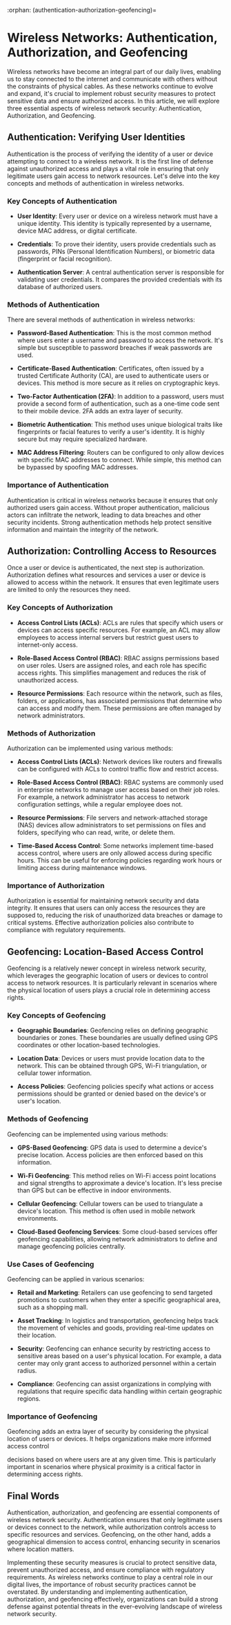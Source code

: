 :orphan:
(authentication-authorization-geofencing)=

# Wireless Networks: Authentication, Authorization, and Geofencing

Wireless networks have become an integral part of our daily lives, enabling us to stay connected to the internet and communicate with others without the constraints of physical cables. As these networks continue to evolve and expand, it's crucial to implement robust security measures to protect sensitive data and ensure authorized access. In this article, we will explore three essential aspects of wireless network security: Authentication, Authorization, and Geofencing.

## Authentication: Verifying User Identities

Authentication is the process of verifying the identity of a user or device attempting to connect to a wireless network. It is the first line of defense against unauthorized access and plays a vital role in ensuring that only legitimate users gain access to network resources. Let's delve into the key concepts and methods of authentication in wireless networks.

### Key Concepts of Authentication

- **User Identity**: Every user or device on a wireless network must have a unique identity. This identity is typically represented by a username, device MAC address, or digital certificate.

- **Credentials**: To prove their identity, users provide credentials such as passwords, PINs (Personal Identification Numbers), or biometric data (fingerprint or facial recognition).

- **Authentication Server**: A central authentication server is responsible for validating user credentials. It compares the provided credentials with its database of authorized users.

### Methods of Authentication

There are several methods of authentication in wireless networks:

- **Password-Based Authentication**: This is the most common method where users enter a username and password to access the network. It's simple but susceptible to password breaches if weak passwords are used.

- **Certificate-Based Authentication**: Certificates, often issued by a trusted Certificate Authority (CA), are used to authenticate users or devices. This method is more secure as it relies on cryptographic keys.

- **Two-Factor Authentication (2FA)**: In addition to a password, users must provide a second form of authentication, such as a one-time code sent to their mobile device. 2FA adds an extra layer of security.

- **Biometric Authentication**: This method uses unique biological traits like fingerprints or facial features to verify a user's identity. It is highly secure but may require specialized hardware.

- **MAC Address Filtering**: Routers can be configured to only allow devices with specific MAC addresses to connect. While simple, this method can be bypassed by spoofing MAC addresses.

### Importance of Authentication

Authentication is critical in wireless networks because it ensures that only authorized users gain access. Without proper authentication, malicious actors can infiltrate the network, leading to data breaches and other security incidents. Strong authentication methods help protect sensitive information and maintain the integrity of the network.

## Authorization: Controlling Access to Resources

Once a user or device is authenticated, the next step is authorization. Authorization defines what resources and services a user or device is allowed to access within the network. It ensures that even legitimate users are limited to only the resources they need.

### Key Concepts of Authorization

- **Access Control Lists (ACLs)**: ACLs are rules that specify which users or devices can access specific resources. For example, an ACL may allow employees to access internal servers but restrict guest users to internet-only access.

- **Role-Based Access Control (RBAC)**: RBAC assigns permissions based on user roles. Users are assigned roles, and each role has specific access rights. This simplifies management and reduces the risk of unauthorized access.

- **Resource Permissions**: Each resource within the network, such as files, folders, or applications, has associated permissions that determine who can access and modify them. These permissions are often managed by network administrators.

### Methods of Authorization

Authorization can be implemented using various methods:

- **Access Control Lists (ACLs)**: Network devices like routers and firewalls can be configured with ACLs to control traffic flow and restrict access.

- **Role-Based Access Control (RBAC)**: RBAC systems are commonly used in enterprise networks to manage user access based on their job roles. For example, a network administrator has access to network configuration settings, while a regular employee does not.

- **Resource Permissions**: File servers and network-attached storage (NAS) devices allow administrators to set permissions on files and folders, specifying who can read, write, or delete them.

- **Time-Based Access Control**: Some networks implement time-based access control, where users are only allowed access during specific hours. This can be useful for enforcing policies regarding work hours or limiting access during maintenance windows.

### Importance of Authorization

Authorization is essential for maintaining network security and data integrity. It ensures that users can only access the resources they are supposed to, reducing the risk of unauthorized data breaches or damage to critical systems. Effective authorization policies also contribute to compliance with regulatory requirements.

## Geofencing: Location-Based Access Control

Geofencing is a relatively newer concept in wireless network security, which leverages the geographic location of users or devices to control access to network resources. It is particularly relevant in scenarios where the physical location of users plays a crucial role in determining access rights.

### Key Concepts of Geofencing

- **Geographic Boundaries**: Geofencing relies on defining geographic boundaries or zones. These boundaries are usually defined using GPS coordinates or other location-based technologies.

- **Location Data**: Devices or users must provide location data to the network. This can be obtained through GPS, Wi-Fi triangulation, or cellular tower information.

- **Access Policies**: Geofencing policies specify what actions or access permissions should be granted or denied based on the device's or user's location.

### Methods of Geofencing

Geofencing can be implemented using various methods:

- **GPS-Based Geofencing**: GPS data is used to determine a device's precise location. Access policies are then enforced based on this information.

- **Wi-Fi Geofencing**: This method relies on Wi-Fi access point locations and signal strengths to approximate a device's location. It's less precise than GPS but can be effective in indoor environments.

- **Cellular Geofencing**: Cellular towers can be used to triangulate a device's location. This method is often used in mobile network environments.

- **Cloud-Based Geofencing Services**: Some cloud-based services offer geofencing capabilities, allowing network administrators to define and manage geofencing policies centrally.

### Use Cases of Geofencing

Geofencing can be applied in various scenarios:

- **Retail and Marketing**: Retailers can use geofencing to send targeted promotions to customers when they enter a specific geographical area, such as a shopping mall.

- **Asset Tracking**: In logistics and transportation, geofencing helps track the movement of vehicles and goods, providing real-time updates on their location.

- **Security**: Geofencing can enhance security by restricting access to sensitive areas based on a user's physical location. For example, a data center may only grant access to authorized personnel within a certain radius.

- **Compliance**: Geofencing can assist organizations in complying with regulations that require specific data handling within certain geographic regions.

### Importance of Geofencing

Geofencing adds an extra layer of security by considering the physical location of users or devices. It helps organizations make more informed access control

 decisions based on where users are at any given time. This is particularly important in scenarios where physical proximity is a critical factor in determining access rights.

## Final Words

Authentication, authorization, and geofencing are essential components of wireless network security. Authentication ensures that only legitimate users or devices connect to the network, while authorization controls access to specific resources and services. Geofencing, on the other hand, adds a geographical dimension to access control, enhancing security in scenarios where location matters.

Implementing these security measures is crucial to protect sensitive data, prevent unauthorized access, and ensure compliance with regulatory requirements. As wireless networks continue to play a central role in our digital lives, the importance of robust security practices cannot be overstated. By understanding and implementing authentication, authorization, and geofencing effectively, organizations can build a strong defense against potential threats in the ever-evolving landscape of wireless network security.